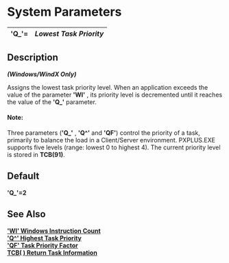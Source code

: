 # System Parameters

**'Q_'=** |  **_Lowest Task Priority_**  
---|---  
  
##  Description

**_(Windows/WindX Only)_**

Assigns the lowest task priority level. When an application exceeds the value of the parameter **'WI'** , its priority level is decremented until it reaches the value of the **'Q_'** parameter.

#### **Note:**  
Three parameters (**'Q_'** , **'Q^'** and **'QF'**) control the priority of a task, primarily to balance the load in a Client/Server environment. PXPLUS.EXE supports five levels (range: lowest 0 to highest 4). The current priority level is stored in **TCB(91)**.

##  Default

**'Q_'=2**

## See Also

**['WI' Windows Instruction Count](wi.md)  
['Q^' Highest Task Priority](q%5e.md)  
['QF' Task Priority Factor](qf.md)  
[TCB( ) Return Task Information](../functions/tcb.md)**
